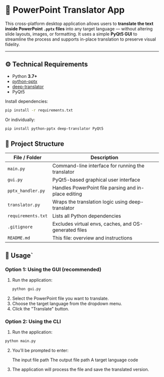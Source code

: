 # 🧭 PowerPoint Translator App

This cross-platform desktop application allows users to **translate the text inside PowerPoint `.pptx` files** into any target language — without altering slide layouts, images, or formatting. It uses a simple **PyQt5 GUI** to streamline the process and supports in-place translation to preserve visual fidelity.

---

## ⚙️ Technical Requirements

- Python **3.7+**
- [python-pptx](https://python-pptx.readthedocs.io/)
- [deep-translator](https://github.com/nidhaloff/deep-translator)
- PyQt5

Install dependencies:

```bash
pip install -r requirements.txt
```

Or individually:

```bash
pip install python-pptx deep-translator PyQt5
```

## 📁 Project Structure

| File / Folder       | Description                                           |
|---------------------|-------------------------------------------------------|
| `main.py`           | Command-line interface for running the translator     |
| `gui.py`            | PyQt5-based graphical user interface                  |
| `pptx_handler.py`   | Handles PowerPoint file parsing and in-place editing  |
| `translator.py`     | Wraps the translation logic using deep-translator     |
| `requirements.txt`  | Lists all Python dependencies                         |
| `.gitignore`        | Excludes virtual envs, caches, and OS-generated files |
| `README.md`         | This file: overview and instructions                  |


## 🚀 Usage`

### Option 1: Using the GUI (recommended)

1. Run the application:
   ```bash
   python gui.py
   ```
2. Select the PowerPoint file you want to translate.
3. Choose the target language from the dropdown menu.
4. Click the "Translate" button.

### Option 2: Using the CLI

1. Run the application:
```bash
python main.py
```

2. You'll be prompted to enter:

   The input file path
   The output file path
   A target language code

3. The application will process the file and save the translated version.


